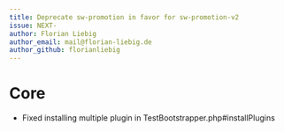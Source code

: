 ```yaml
---
title: Deprecate sw-promotion in favor for sw-promotion-v2
issue: NEXT-
author: Florian Liebig
author_email: mail@florian-liebig.de
author_github: florianliebig
---
```


# Core
*  Fixed installing multiple plugin in TestBootstrapper.php#installPlugins

